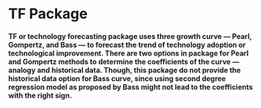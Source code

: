 # TF Package
#### TF or technology forecasting package uses three growth curve ― Pearl, Gompertz, and Bass ― to forecast the trend of technology adoption or technological improvement. There are two options in package for Pearl and Gompertz methods to determine the coefficients of the curve ― analogy and historical data. Though, this package do not provide the historical data option for Bass curve, since using second degree regression model as proposed by Bass might not lead to the coefficients with the right sign.
